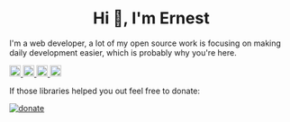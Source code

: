 <h1 align="center">Hi 👋, I'm Ernest</h1>

I'm a web developer, a lot of my open source work is focusing on making daily development easier, which is probably why you're here.

<p align="left">
  <a href="https://developer.mozilla.org/en-US/docs/Web/JavaScript" target="_blank">
    <img src="https://www.vectorlogo.zone/logos/javascript/javascript-icon.svg" alt="javascript" width="20" height="20"/>
  </a>
  <a href="https://www.typescriptlang.org/" target="_blank">
    <img src="https://www.vectorlogo.zone/logos/typescriptlang/typescriptlang-icon.svg" alt="typescript" width="20" height="20"/>
  </a>
  <a href="https://vuejs.org/" target="_blank">
    <img src="https://www.vectorlogo.zone/logos/vuejs/vuejs-icon.svg" alt="vuejs" width="20" height="20"/>
  </a>
  <a href="https://git-scm.com/" target="_blank">
    <img src="https://www.vectorlogo.zone/logos/git-scm/git-scm-icon.svg" alt="git" width="20" height="20"/>
  </a>
</p>


If those libraries helped you out feel free to donate:

[![donate](https://img.shields.io/badge/buy%20me%20a%20coffee-donate-orange)](https://www.paypal.com/paypalme/iendeavor)
